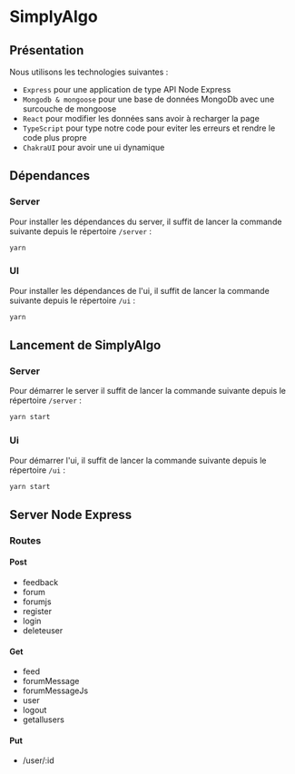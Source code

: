 # SimplyAlgo 

## Présentation

Nous utilisons les technologies suivantes :

- `Express` pour une application de type API Node Express
- `Mongodb & mongoose` pour une base de données MongoDb avec une surcouche de mongoose
- `React` pour modifier les données sans avoir à recharger la page
- `TypeScript` pour type notre code pour eviter les erreurs et rendre le code plus propre
- `ChakraUI` pour avoir une ui dynamique


## Dépendances

### Server

Pour installer les dépendances du server, il suffit de lancer la commande suivante depuis le répertoire `/server` :

```bash
yarn
```

### UI

Pour installer les dépendances de l'ui, il suffit de lancer la commande suivante depuis le répertoire `/ui` :

```bash
yarn
```

## Lancement de SimplyAlgo

### Server

Pour démarrer le server il suffit de lancer la commande suivante depuis le répertoire `/server` :

```bash
yarn start
```

### Ui

Pour démarrer l'ui, il suffit de lancer la commande suivante depuis le répertoire `/ui` :

```bash
yarn start
```

## Server Node Express

### Routes

#### Post

- feedback
- forum
- forumjs
- register
- login
- deleteuser


#### Get

- feed
- forumMessage
- forumMessageJs
- user
- logout
- getallusers

#### Put

- /user/:id